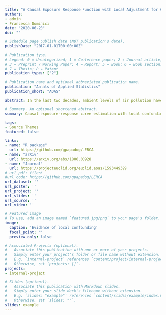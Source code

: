 ```yaml
---
title: "A Causal Exposure Response Function with Local Adjustment for Confounding: A study of the health effects of long-term exposure to low levels of fine particulate matter"
authors:
- admin
- Francesca Dominici
date: "2020-06-20"
doi: ""

# Schedule page publish date (NOT publication's date).
publishDate: "2017-01-01T00:00:00Z"

# Publication type.
# Legend: 0 = Uncategorized; 1 = Conference paper; 2 = Journal article;
# 3 = Preprint / Working Paper; 4 = Report; 5 = Book; 6 = Book section;
# 7 = Thesis; 8 = Patent
publication_types: ["2"]

# Publication name and optional abbreviated publication name.
publication: "Annals of Applied Statistics"
publication_short: "AOAS"

abstract: In the last two decades, ambient levels of air pollution have declined substantially. Yet, as mandated by the Clean Air Act, we must continue to address the following question. Is exposure to levels of air pollution that are well below the National Ambient Air Quality Standards (NAAQS) harmful to human health? Furthermore, the highly contentious nature surrounding environmental regulations necessitates casting this question within a causal inference framework. Several parametric and semi-parametric regression modeling approaches have been used to estimate the exposure-response (ER) curve relating long-term exposure to air pollution and various health outcomes. However, most of these approaches are not formulated in the context of a potential outcome framework for causal inference, adjust for the same set of potential confounders across all levels of exposure, and do not account for model uncertainty regarding covariate selection and the shape of the ER. In this paper, we introduce a Bayesian framework for the estimation of a causal ER curve called LERCA (Local Exposure Response Confounding Adjustment). LERCA allows for a) different confounders and different strength of confounding at the different exposure levels; and b) model uncertainty regarding confounders’ selection and the shape of the ER. Also, LERCA provides a principled way of assessing the observed covariates’ confounding importance at different exposure levels, providing environmental researchers with important information regarding the set of variables to measure and adjust for in regression models. Using simulation studies, we show that state of the art approaches perform poorly in estimating the ER curve in the presence of local confounding. Lastly, LERCA is used on a large data set which includes health, weather, demographic, and pollution information for 5,362 zip codes and for the years of 2011-2013.

# Summary. An optional shortened abstract.
summary: Causal exposure-response curve estimation with local confonding adjustment. Different variables confound the exposure-response relationship at different exposure levels.

tags:
- Source Themes
featured: false

links:
- name: "R package"
  url: https://github.com/gpapadog/LERCA
- name: "arXiv"
  url: https://arxiv.org/abs/1806.00928
- name: "Journal"
  url: https://projecteuclid.org/euclid.aoas/1593449329
# url_pdf: files/
#url_code: https://github.com/gpapadog/LERCA
url_dataset: ''
url_poster: ''
url_project: ''
url_slides: ''
url_source: ''
url_video: ''

# Featured image
# To use, add an image named `featured.jpg/png` to your page's folder. 
image:
  caption: 'Evidence of local confounding'
  focal_point: ""
  preview_only: false

# Associated Projects (optional).
#   Associate this publication with one or more of your projects.
#   Simply enter your project's folder or file name without extension.
#   E.g. `internal-project` references `content/project/internal-project/index.md`.
#   Otherwise, set `projects: []`.
projects:
- internal-project

# Slides (optional).
#   Associate this publication with Markdown slides.
#   Simply enter your slide deck's filename without extension.
#   E.g. `slides: "example"` references `content/slides/example/index.md`.
#   Otherwise, set `slides: ""`.
slides: example
---
```


